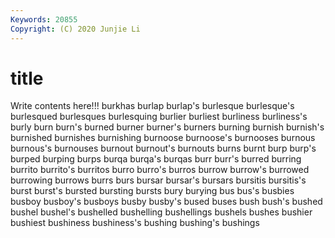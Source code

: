 ```yaml
---
Keywords: 20855
Copyright: (C) 2020 Junjie Li
---
```


# title

Write contents here!!!
burkhas 
burlap 
burlap's 
burlesque 
burlesque's
burlesqued 
burlesques 
burlesquing 
burlier 
burliest 
burliness 
burliness's 
burly 
burn 
burn's
burned 
burner 
burner's 
burners 
burning 
burnish 
burnish's 
burnished 
burnishes 
burnishing
burnoose 
burnoose's 
burnooses 
burnous 
burnous's 
burnouses 
burnout 
burnout's 
burnouts 
burns
burnt 
burp 
burp's 
burped 
burping 
burps 
burqa 
burqa's 
burqas 
burr
burr's 
burred 
burring 
burrito 
burrito's 
burritos 
burro 
burro's 
burros 
burrow
burrow's 
burrowed 
burrowing 
burrows 
burrs 
burs 
bursar 
bursar's 
bursars 
bursitis
bursitis's 
burst 
burst's 
bursted 
bursting 
bursts 
bury 
burying 
bus 
bus's
busbies 
busboy 
busboy's 
busboys 
busby 
busby's 
bused 
buses 
bush 
bush's
bushed 
bushel 
bushel's 
bushelled 
bushelling 
bushellings 
bushels 
bushes 
bushier 
bushiest
bushiness 
bushiness's 
bushing 
bushing's 
bushings 
